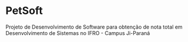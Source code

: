 # PetSoft
Projeto de Desenvolvimento de Software para obtenção de nota total em Desenvolvimento de Sistemas no IFRO - Campus Ji-Paraná

